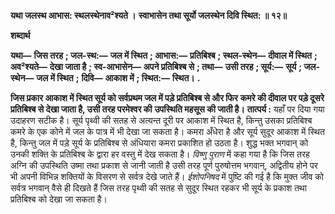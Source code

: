 **यथा जलस्थ आभास: स्थलस्थेनाव²श्यते ।** **स्वाभासेन तथा सूर्यो जलस्थेन दिवि स्थित: ॥ १२॥** 

**शब्दार्थ** 

**यथा—** **जिस तरह** **; जल-स्थ:—** **जल में स्थित** **; आभास:—** **प्रतिबिश्ब** **; स्थल-स्थेन—** **दीवाल में स्थित** **; अव²श्यते—** **देखा जाता है** **; स्व-आभासेन—** **अपने प्रतिबिश्ब से** **; तथा—** **उसी तरह** **; सूर्य:—** **सूर्य** **; जल-स्थेन—** **जल में स्थित** **;** **दिवि—** **आकाश में** **; स्थित:—** **स्थित।** **.** 

**जिस प्रकार आकाश में स्थित सूर्य को सर्वप्रथम जल में पड़े प्रतिबिश्ब से और फिर** **कमरे की दीवाल पर पड़े दूसरे प्रतिबिश्ब से देखा जाता है, उसी तरह परमेश्वर की** **उपस्थिति महसूस की जाती है।** **तात्पर्य :** यहाँ पर दिया गया उदाहरण सटीक है। सूर्य पृथ्वी की सतह से अत्यन्त दूरी पर आकाश में स्थित है, किन्तु उसका प्रतिबिश्ब कमरे के एक कोने में जल के पात्र में भी देखा जा सकता है। कमरा अँधेरा है और सूर्य सुदूर आकाश में स्थित है, किन्तु जल में पड़े सूर्य के प्रतिबिश्ब से अंधियारा कमरा प्रकाशित हो उठता है। शुद्ध भक्त भगवान् को उनकी शक्ति के प्रतिबिश्ब के द्वारा हर वस्तु में देख सकता है। *विष्णु पुराण* में कहा गया है कि जिस तरह अग्नि की उपस्थिति उष्मा तथा प्रकाश से जानी जाती है उसी तरह पूर्ण पुरुषोत्तम भगवान्, अद्वितीय होने पर भी अपनी विभिन्न शक्तियों के विसरण से सर्वत्र देखे जाते हैं। *ईशोपनिषद* में पुष्टि की गई है कि मुक्त जीव को सर्वत्र भगवान् वैसे ही दिखते हैं जिस तरह पृथ्वी की सतह से सुदूर स्थित रहकर भी सूर्य के प्रकाश तथा प्रतिबिश्ब को देखा जा सकता है।  